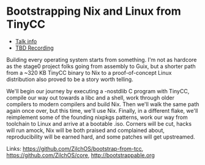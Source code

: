 # Bootstrapping Nix and Linux from TinyCC

* [Talk info](https://talks.nixcon.org/nixcon-2023/talk/DDQRWQ/)
* [TBD Recording](https://media.ccc.de/v/not-there-yet)

Building every operating system starts from something. I'm not as hardcore as the stage0 project folks going from assembly to Guix, but a shorter path from a ~320 KB TinyCC binary to Nix to a proof-of-concept Linux distribution also proved to be a story worth telling.

We'll begin our journey by executing a -nostdlib C program with TinyCC, compile our way out towards a libc and a shell, work through older compilers to modern compilers and build Nix. Then we'll walk the same path again once over, but this time, we'll use Nix. Finally, in a different flake, we'll reimplement some of the founding nixpkgs patterns, work our way from toolchain to Linux and arrive at a bootable .iso. Corners will be cut, hacks will run amock, Nix will be both praised and complained about, reproducibility will be earned hard, and some patches will get upstreamed.

Links: https://github.com/ZilchOS/bootstrap-from-tcc, https://github.com/ZilchOS/core, http://bootstrappable.org
